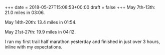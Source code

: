 +++
date = 2018-05-27T15:08:53+00:00
draft = false
+++
May 7th-13th: 21.0 miles in 03:06.

May 14th-20th: 13.4 miles in 01:54.

May 21st-27th: 19.9 miles in 04:12.

I ran my first trail half marathon yesterday and finished in just over 3 hours, inline with my expectations.
